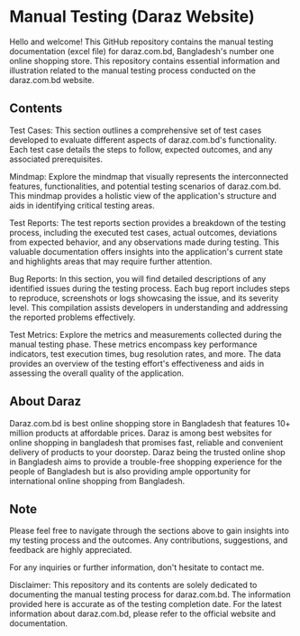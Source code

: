 
# Manual Testing (Daraz Website)

Hello and welcome! This GitHub repository contains the manual testing documentation (excel file) for daraz.com.bd, Bangladesh's number one online shopping store. This repository contains essential information and illustration related to the manual testing process conducted on the daraz.com.bd website.


## Contents

Test Cases: This section outlines a comprehensive set of test cases developed to evaluate different aspects of daraz.com.bd's functionality. Each test case details the steps to follow, expected outcomes, and any associated prerequisites.

Mindmap: Explore the mindmap that visually represents the interconnected features, functionalities, and potential testing scenarios of daraz.com.bd. This mindmap provides a holistic view of the application's structure and aids in identifying critical testing areas.

Test Reports: The test reports section provides a breakdown of the testing process, including the executed test cases, actual outcomes, deviations from expected behavior, and any observations made during testing. This valuable documentation offers insights into the application's current state and highlights areas that may require further attention.

Bug Reports: In this section, you will find detailed descriptions of any identified issues during the testing process. Each bug report includes steps to reproduce, screenshots or logs showcasing the issue, and its severity level. This compilation assists developers in understanding and addressing the reported problems effectively.

Test Metrics: Explore the metrics and measurements collected during the manual testing phase. These metrics encompass key performance indicators, test execution times, bug resolution rates, and more. The data provides an overview of the testing effort's effectiveness and aids in assessing the overall quality of the application.


## About Daraz

Daraz.com.bd is best online shopping store in Bangladesh that features 10+ million products at affordable prices. Daraz is among best websites for online shopping in bangladesh that promises fast, reliable and convenient delivery of products to your doorstep. Daraz being the trusted online shop in Bangladesh aims to provide a trouble-free shopping experience for the people of Bangladesh but is also providing ample opportunity for international online shopping from Bangladesh.

## Note

Please feel free to navigate through the sections above to gain insights into my testing process and the outcomes. Any contributions, suggestions, and feedback are highly appreciated.

For any inquiries or further information, don't hesitate to contact me.

Disclaimer: This repository and its contents are solely dedicated to documenting the manual testing process for daraz.com.bd. The information provided here is accurate as of the testing completion date. For the latest information about daraz.com.bd, please refer to the official website and documentation.
